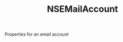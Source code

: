 ﻿---
uid: crmscript_ref_NSEMailAccount
title: NSEMailAccount
intellisense: Void.NSEMailAccount
keywords: NSEMailAccount
so.topic: reference
---

Properties for an email account
